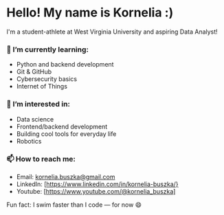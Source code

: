 # Hello! My name is Kornelia :)

I'm a student-athlete at West Virginia University and aspiring Data Analyst!

### 🌱 I’m currently learning:
- Python and backend development
- Git & GitHub
- Cybersecurity basics
- Internet of Things

### 💼 I’m interested in:
- Data science
- Frontend/backend development
- Building cool tools for everyday life
- Robotics

### 📫 How to reach me:
- Email: kornelia.buszka@gmail.com
- LinkedIn: [https://www.linkedin.com/in/kornelia-buszka/}
- Youtube: [https://www.youtube.com/@kornelia_buszka]

Fun fact: I swim faster than I code — for now 😄
